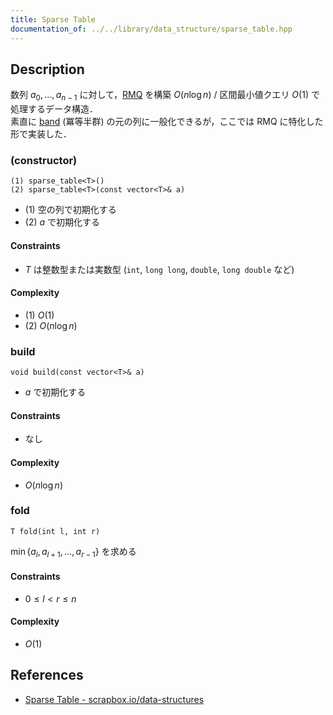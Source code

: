 ```yaml
---
title: Sparse Table
documentation_of: ../../library/data_structure/sparse_table.hpp
---
```


## Description
数列 $a_0,\ldots,a_{n-1}$ に対して，[RMQ](https://en.wikipedia.org/wiki/Range_minimum_query) を構築 $O(n\log n)$ / 区間最小値クエリ $O(1)$ で処理するデータ構造．  
素直に [band](https://en.wikipedia.org/wiki/Band_(algebra)) (冪等半群) の元の列に一般化できるが，ここでは RMQ に特化した形で実装した．

### (constructor)
```
(1) sparse_table<T>()
(2) sparse_table<T>(const vector<T>& a)
```
- (1) 空の列で初期化する
- (2) $a$ で初期化する

#### Constraints
- $T$ は整数型または実数型 (``int``, ``long long``, ``double``, ``long double`` など)

#### Complexity
- (1) $O(1)$
- (2) $O(n\log n)$

### build
```
void build(const vector<T>& a)
```
- $a$ で初期化する

#### Constraints
- なし

#### Complexity
- $O(n\log n)$

### fold
```
T fold(int l, int r)
```
$\min\lbrace a_l,a_{l+1},\ldots,a_{r-1}\rbrace$ を求める

#### Constraints
- $0\le l\lt r\le n$

#### Complexity
- $O(1)$

## References
- [Sparse Table - scrapbox.io/data-structures](https://scrapbox.io/data-structures/Sparse_Table)
